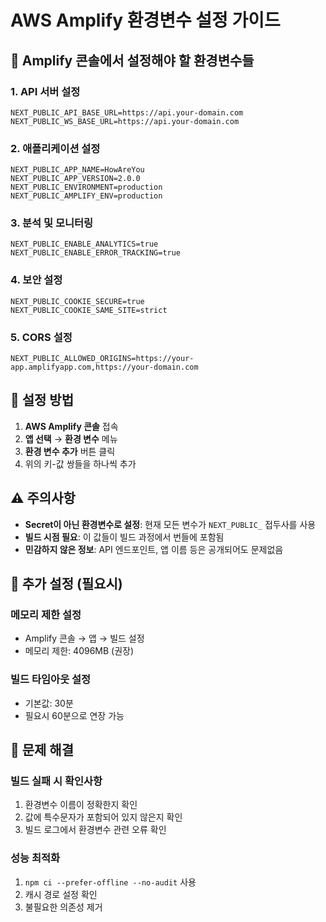 # AWS Amplify 환경변수 설정 가이드

## 🚀 Amplify 콘솔에서 설정해야 할 환경변수들

### 1. API 서버 설정
```
NEXT_PUBLIC_API_BASE_URL=https://api.your-domain.com
NEXT_PUBLIC_WS_BASE_URL=https://api.your-domain.com
```

### 2. 애플리케이션 설정
```
NEXT_PUBLIC_APP_NAME=HowAreYou
NEXT_PUBLIC_APP_VERSION=2.0.0
NEXT_PUBLIC_ENVIRONMENT=production
NEXT_PUBLIC_AMPLIFY_ENV=production
```

### 3. 분석 및 모니터링
```
NEXT_PUBLIC_ENABLE_ANALYTICS=true
NEXT_PUBLIC_ENABLE_ERROR_TRACKING=true
```

### 4. 보안 설정
```
NEXT_PUBLIC_COOKIE_SECURE=true
NEXT_PUBLIC_COOKIE_SAME_SITE=strict
```

### 5. CORS 설정
```
NEXT_PUBLIC_ALLOWED_ORIGINS=https://your-app.amplifyapp.com,https://your-domain.com
```

## 📍 설정 방법

1. **AWS Amplify 콘솔** 접속
2. **앱 선택** → **환경 변수** 메뉴
3. **환경 변수 추가** 버튼 클릭
4. 위의 키-값 쌍들을 하나씩 추가

## ⚠️ 주의사항

- **Secret이 아닌 환경변수로 설정**: 현재 모든 변수가 `NEXT_PUBLIC_` 접두사를 사용
- **빌드 시점 필요**: 이 값들이 빌드 과정에서 번들에 포함됨
- **민감하지 않은 정보**: API 엔드포인트, 앱 이름 등은 공개되어도 문제없음

## 🔧 추가 설정 (필요시)

### 메모리 제한 설정
- Amplify 콘솔 → 앱 → 빌드 설정
- 메모리 제한: 4096MB (권장)

### 빌드 타임아웃 설정
- 기본값: 30분
- 필요시 60분으로 연장 가능

## 🚨 문제 해결

### 빌드 실패 시 확인사항
1. 환경변수 이름이 정확한지 확인
2. 값에 특수문자가 포함되어 있지 않은지 확인
3. 빌드 로그에서 환경변수 관련 오류 확인

### 성능 최적화
1. `npm ci --prefer-offline --no-audit` 사용
2. 캐시 경로 설정 확인
3. 불필요한 의존성 제거
